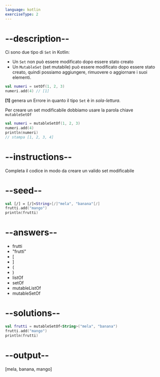 ```yaml
---
language: kotlin
exerciseType: 2
---
```


# --description--

Ci sono due tipo di `Set` in Kotlin:

- Un `Set` non può essere modificato dopo essere stato creato
- Un `MutableSet` (set mutabile) può essere modificato dopo essere stato creato, quindi possiamo aggiungere, rimuovere o aggiornare i suoi elementi.

```kotlin
val numeri = setOf(1, 2, 3)
numeri.add(4) // [1]
```
__[1]__ genera un Errore in quanto il tipo `Set` è in _sola-lettura_.

Per creare un set modificabile dobbiamo usare la parola chiave `mutableSetOf`

```kotlin
val numeri = mutableSetOf(1, 2, 3)
numeri.add(4)
println(numeri)
// stampa [1, 2, 3, 4]
```

# --instructions--

Completa il codice in modo da creare un valido set modificabile

# --seed--

```kotlin
val [/] = [/]<String>[/]"mela", "banana"[/]
frutti.add("mango")
println(frutti)
```

# --answers--

- frutti
- "frutti"
- [
- ]
- (
- )
- listOf
- setOf
- mutableListOf
- mutableSetOf

# --solutions--

```kotlin
val frutti = mutableSetOf<String>("mela", "banana")
frutti.add("mango")
println(frutti)
```

# --output--

[mela, banana, mango]
